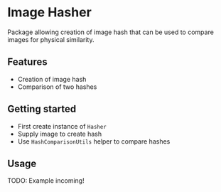 # Image Hasher
Package allowing creation of image hash that can be used to compare images for physical similarity.

## Features

- Creation of image hash
- Comparison of two hashes

## Getting started

- First create instance of `Hasher`
- Supply image to create hash
- Use `HashComparisonUtils` helper to compare hashes

## Usage

TODO: Example incoming!